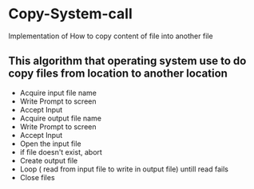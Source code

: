 # Copy-System-call
Implementation of How to copy content of file into another file

## This algorithm that operating system use to do copy files from location to another location 

- Acquire input file name
- Write Prompt to screen
- Accept Input
- Acquire output file name
- Write Prompt to screen
- Accept Input
- Open the input file
- if file doesn't exist, abort
- Create output file
- Loop ( read from input file  to write in output file) untill read fails
- Close files
